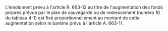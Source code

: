 L'émolument prévu à l'article R. 663-12 au titre de l'augmentation des fonds propres prévue par le plan de sauvegarde ou de redressement (numéro 10 du tableau 4-1) est fixé proportionnellement au montant de cette augmentation selon le barème prévu à l'article A. 663-11.

